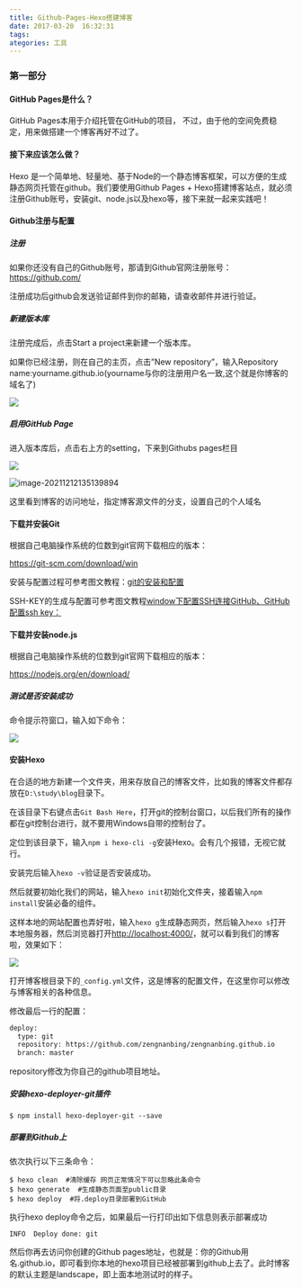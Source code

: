```yaml
---
title: Github-Pages-Hexo搭建博客
date: 2017-03-20  16:32:31
tags:
ategories: 工具
---
```


### 第一部分

#### GitHub Pages是什么？

GitHub Pages本用于介绍托管在GitHub的项目， 不过，由于他的空间免费稳定，用来做搭建一个博客再好不过了。

#### 接下来应该怎么做？

Hexo 是一个简单地、轻量地、基于Node的一个静态博客框架，可以方便的生成静态网页托管在github。我们要使用Github Pages + Hexo搭建博客站点，就必须注册Github账号，安装git、node.js以及hexo等，接下来就一起来实践吧！

#### Github注册与配置

##### 注册

如果你还没有自己的Github账号，那请到Github官网注册账号：https://github.com/

注册成功后github会发送验证邮件到你的邮箱，请查收邮件并进行验证。

##### 新建版本库

注册完成后，点击Start a project来新建一个版本库。

如果你已经注册，则在自己的主页，点击”New repository”，输入Repository name:yourname.github.io(yourname与你的注册用户名一致,这个就是你博客的域名了)

![](D:\study\blog\source\_posts\images\工具\博客搭建1.png)

##### 启用GitHub Page

进入版本库后，点击右上方的setting，下来到Githubs pages栏目

![](D:\study\blog\source\_posts\images\工具\博客搭建2.png)

![image-20211212135139894](C:\Users\zeng\AppData\Roaming\Typora\typora-user-images\image-20211212135139894.png)

这里看到博客的访问地址，指定博客源文件的分支，设置自己的个人域名

#### 下载并安装Git

根据自己电脑操作系统的位数到git官网下载相应的版本：

https://git-scm.com/download/win

安装与配置过程可参考图文教程：[git的安装和配置](http://jingyan.baidu.com/article/9f7e7ec0b17cac6f2815548d.html)

SSH-KEY的生成与配置可参考图文教程[window下配置SSH连接GitHub、GitHub配置ssh key：](http://jingyan.baidu.com/article/a65957f4e91ccf24e77f9b11.html)

#### 下载并安装node.js

根据自己电脑操作系统的位数到git官网下载相应的版本：

https://nodejs.org/en/download/

##### 测试是否安装成功

命令提示符窗口，输入如下命令：

![](D:\study\blog\source\_posts\images\工具\博客搭建4.png)

#### 安装Hexo

在合适的地方新建一个文件夹，用来存放自己的博客文件，比如我的博客文件都存放在`D:\study\blog`目录下。

在该目录下右键点击`Git Bash Here`，打开git的控制台窗口，以后我们所有的操作都在git控制台进行，就不要用Windows自带的控制台了。

定位到该目录下，输入`npm i hexo-cli -g`安装Hexo。会有几个报错，无视它就行。

安装完后输入`hexo -v`验证是否安装成功。

然后就要初始化我们的网站，输入`hexo init`初始化文件夹，接着输入`npm install`安装必备的组件。

这样本地的网站配置也弄好啦，输入`hexo g`生成静态网页，然后输入`hexo s`打开本地服务器，然后浏览器打开[http://localhost:4000/](https://link.zhihu.com/?target=http%3A//localhost%3A4000/)，就可以看到我们的博客啦，效果如下：

![](D:\study\blog\source\_posts\images\工具\博客搭建5.png)

打开博客根目录下的`_config.yml`文件，这是博客的配置文件，在这里你可以修改与博客相关的各种信息。

修改最后一行的配置：

```bash
deploy:
  type: git
  repository: https://github.com/zengnanbing/zengnanbing.github.io
  branch: master
```

repository修改为你自己的github项目地址。

##### 安装hexo-deployer-git插件

```
$ npm install hexo-deployer-git --save
```

##### 部署到Github上

依次执行以下三条命令：

```
$ hexo clean  #清除缓存 网页正常情况下可以忽略此条命令
$ hexo generate  #生成静态页面至public目录
$ hexo deploy  #将.deploy目录部署到GitHub
```

执行hexo deploy命令之后，如果最后一行打印出如下信息则表示部署成功

```
INFO  Deploy done: git
```

然后你再去访问你创建的Github pages地址，也就是：你的Github用名.github.io，即可看到你本地的hexo项目已经被部署到github上去了。此时博客的默认主题是landscape，即上面本地测试时的样子。